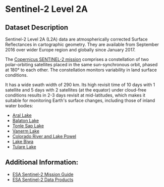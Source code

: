 # Sentinel-2 Level 2A

## Dataset Description
 
Sentinel-2 Level 2A (L2A) data are atmospherically corrected Surface Reflectances in cartographic geometry.
They are available from September 2016 over wider Europe region and globally since January 2017.

The [Copernicus SENTINEL-2 mission](https://www.esa.int/Applications/Observing_the_Earth/Copernicus/Sentinel-2) comprises a constellation of two polar-orbiting satellites
placed in the same sun-synchronous orbit, phased at 180° to each other.
The constellation monitors variability in land surface conditions. 

It has a wide swath width of 290 km. Its high revisit time of 10 days with 1 satellite and 5 days with 2 satellites (at the equator)
under cloud-free conditions results in 2-3 days revisit at mid-latitudes, which makes it suitable for  monitoring Earth's surface changes, including those of inland water bodies:

- [Aral Lake](https://eodashboard.org/explore?poi=Aral-Lakes_S2L2A)
- [Balaton Lake](https://eodashboard.org/explore?poi=Balaton-Lakes_S2L2A)
- [Tonle Sap Lake](https://eodashboard.org/explore?poi=TonleSap-Lakes_S2L2A)
- [Vanerm Lake](https://eodashboard.org/explore?poi=Vanern-Lakes_S2L2A)
- [Colorado River and Lake Powel](https://eodashboard.org/explore?poi=Colorado-Lakes_S2L2A)
- [Lake Biwa](https://eodashboard.org/all_lakes/explore?poi=Biwa-Lakes_S2L2A)
- [Tulare Lake](https://eodashboard.org/explore?poi=Tulare-Lakes_S2L2A)

## Additional Information:
- [ESA Sentinel-2 Mission Guide](https://sentinel.esa.int/web/sentinel/missions/sentinel-2)
- [ESA Sentinel-2 Data Products](https://sentinel.esa.int/web/sentinel/missions/sentinel-2/data-products)
